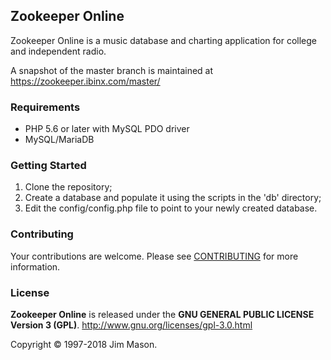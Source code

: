 ## Zookeeper Online

Zookeeper Online is a music database and charting application for
college and independent radio.

A snapshot of the master branch is maintained at
https://zookeeper.ibinx.com/master/


### Requirements

* PHP 5.6 or later with MySQL PDO driver
* MySQL/MariaDB


### Getting Started

1. Clone the repository;
2. Create a database and populate it using the scripts in the 'db' directory;
3. Edit the config/config.php file to point to your newly created database.


### Contributing

Your contributions are welcome.  Please see [CONTRIBUTING](CONTRIBUTING.md)
for more information.


### License

**Zookeeper Online** is released under the
**GNU GENERAL PUBLIC LICENSE Version 3 (GPL)**.
http://www.gnu.org/licenses/gpl-3.0.html

Copyright &copy; 1997-2018 Jim Mason.
